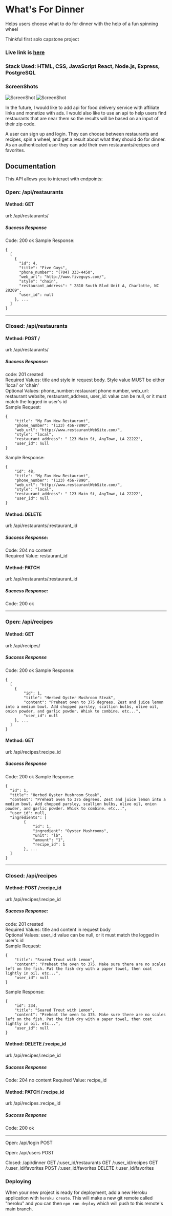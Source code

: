 # What's For Dinner

Helps users choose what to do for dinner with the help of a fun spinning wheel

Thinkful first solo capstone project

### Live link is [here](https://whats-for-dinner-client.vercel.app/)

### Stack Used: HTML, CSS, JavaScript React, Node.js, Express, PostgreSQL

### ScreenShots

![ScreenShot](./readMeImages/Dinner_SS.png)
![ScreenShot](./readMeImages/Dinner_SS_Wheel.png)

In the future, I would like to add api for food delivery service with affiliate links and monetize with ads. I would also like to use an api to help users find restaurants that are near them so the results will be based on an input of their zip code.

A user can sign up and login. They can choose between restaurants and recipes, spin a wheel, and get a result about what they should do for dinner. As an authenticated user they can add their own restaurants/recipes and favorites. 

## Documentation

This API allows you to interact with endpoints:

### Open: /api/restaurants
#### Method: GET
url: /api/restaurants/
##### Success Response
Code: 200 ok
Sample Response:
```
{
  [
    {
      "id": 4,
      "title": "Five Guys",
      "phone_number": "(704) 333-4450",
      "web_url": "http://www.fiveguys.com/",
      "style": "chain",
      "restaurant_address": " 2810 South Blvd Unit A, Charlotte, NC 28209",
      "user_id": null
    }, ...
  ]
}
```
<hr />

### Closed: /api/restaurants
#### Method: POST /
url: /api/restaurants/
##### Success Response:
code: 201 created <br />
Required Values: title and style in request body. Style value MUST be either 'local' or 'chain' <br />
Optional Values: phone_number: restaurant phone number, web_url: restaurant website, restaurant_address, user_id: value can be null, or it must match the logged in user's id <br />
Sample Request:
```
{
    "title": "My Fav New Restaurant",
    "phone_number": "(123) 456-7890",
    "web_url": "http://www.restaurantWebSite.com/",
    "style": "local",
    "restaurant_address": " 123 Main St, AnyTown, LA 22222",
    "user_id": null
}
```
Sample Response:
```
{
    "id": 48,
    "title": "My Fav New Restaurant",
    "phone_number": "(123) 456-7890",
    "web_url": "http://www.restaurantWebSite.com/",
    "style": "local",
    "restaurant_address": " 123 Main St, AnyTown, LA 22222",
    "user_id": null
}
```

#### Method: DELETE 
url: /api/restaurants/:restaurant_id

##### Success Response: 
Code: 204 no content <br />
Required Value: restaurant_id

#### Method: PATCH 
url: /api/restaurants/:restaurant_id
##### Success Response:
Code: 200 ok

<hr />

### Open: /api/recipes
#### Method: GET
url: /api/recipes/
##### Success Response
Code: 200 ok
Sample Response:
```
{
  [
    {
        "id": 1,
        "title": "Herbed Oyster Mushroom Steak",
        "content": "Preheat oven to 375 degrees. Zest and juice lemon into a medium bowl. Add chopped parsley, scallion bulbs, olive oil, onion powder, and garlic powder. Whisk to combine. etc...",
        "user_id": null
    }, ...
  ]
}
```
#### Method: GET
url: /api/recipes/:recipe_id
##### Success Response
Code: 200 ok
Sample Response:
```
{
  "id": 1,
  "title": "Herbed Oyster Mushroom Steak",
  "content": "Preheat oven to 375 degrees. Zest and juice lemon into a medium bowl. Add chopped parsley, scallion bulbs, olive oil, onion powder, and garlic powder. Whisk to combine. etc...",
  "user_id": null,
  "ingredients": [
        {
            "id": 1,
            "ingredient": "Oyster Mushrooms",
            "unit": "lb",
            "amount": "1",
            "recipe_id": 1
        }, ...
  ]
}
```
<hr />

### Closed: /api/recipes
#### Method: POST /:recipe_id
url: /api/recipes/:recipe_id
##### Success Response:
code: 201 created <br />
Required Values: title and content in request body <br />
Optional Values: user_id value can be null, or it must match the logged in user's id <br />
Sample Request:
```
{
    "title": "Seared Trout with Lemon",
    "content": "Preheat the oven to 375. Make sure there are no scales left on the fish. Pat the fish dry with a paper towel, then coat lightly in oil. etc...",
    "user_id": null
}
```
Sample Response:
```
{
    "id": 234,
    "title": "Seared Trout with Lemon",
    "content": "Preheat the oven to 375. Make sure there are no scales left on the fish. Pat the fish dry with a paper towel, then coat lightly in oil. etc...",
    "user_id": null
}
```
#### Method: DELETE /:recipe_id
url: /api/recipes/:recipe_id

##### Success Response
Code: 204 no content
Required Value: recipe_id

#### Method: PATCH /:recipe_id
url: /api/recipes.:recipe_id
##### Success Response
Code: 200 ok
<hr />

Open: /api/login
POST

Open: /api/users
POST

Closed: /api/dinner
GET /:user_id/restaurants
GET /:user_id/recipes
GET /:user_id/favorites
POST /:user_id/favorites
DELETE /:user_id/favorites


### Deploying

When your new project is ready for deployment, add a new Heroku application with `heroku create`. This will make a new git remote called "heroku" and you can then `npm run deploy` which will push to this remote's main branch.

